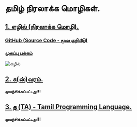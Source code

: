 # தமிழ் நிரலாக்க மொழிகள்.

## [1. எழில் (நிரலாக்க மொழி).](https://ta.wikipedia.org/s/27xm "எழில் (நிரலாக்க மொழி).")
### [GitHub (Source Code - மூல குறியீடு)](https://github.com/Ezhil-Language-Foundation/Ezhil-Lang "GitHub")
### [முகப்பு பக்கம்]( http://ezhillang.org/ "முகப்பு பக்கம்")
![எழில்](https://upload.wikimedia.org/wikipedia/commons/8/88/Ezhil_-_A_Tamil_Programming_Language_Logo.png "எழில்")

## [2. சு(ஸ்)வரம்.](https://www.infitt.org/ti2003/papers/15_ganesh.pdf "சு(ஸ்)வரம்).") 
####  முயற்சிக்கப்பட்டது!!! 

## [3. த (TA) - Tamil Programming Language.](https://tamilprogrammingta.wordpress.com/ "த (TA).")
#### முயற்சிக்கப்பட்டது!!!
